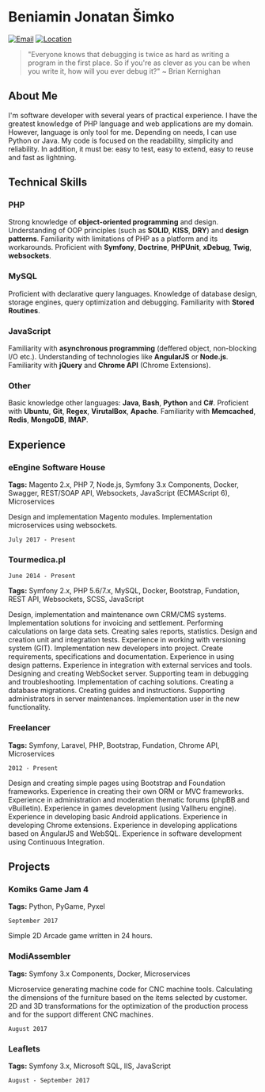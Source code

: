 # Beniamin Jonatan Šimko


[![Email](https://img.shields.io/badge/email-beniamin%40simko.it-brightgreen.svg?maxAge=2592000)]()
[![Location](https://img.shields.io/badge/location-%C5%81%C3%B3d%C5%BA%2C%20PL-red.svg?maxAge=2592000)]()

> "Everyone knows that debugging is twice as hard as writing a program 
> in the first place. So if you're as clever as you can be when you write it, 
> how will you ever debug it?" ~ Brian Kernighan

## About Me
I'm software developer with several years of practical experience.
I have the greatest knowledge of PHP language and web applications are my domain.
However, language is only tool for me.
Depending on needs, I can use Python or Java.
My code is focused on the readability, simplicity and reliability.
In addition, it must be: easy to test, easy to extend, easy to reuse
and fast as lightning.
 
## Technical Skills

### PHP 
Strong knowledge of __object-oriented programming__ and design.
Understanding of OOP principles (such as __SOLID__, __KISS__, __DRY__) 
and __design patterns__. 
Familiarity with limitations of PHP as a platform and its workarounds.
Proficient with __Symfony__, __Doctrine__, __PHPUnit__, __xDebug__, 
__Twig__, __websockets__. 

### MySQL 
Proficient with declarative query languages.
Knowledge of database design, storage engines, query optimization and debugging.
Familiarity with __Stored Routines__.

### JavaScript

Familiarity with __asynchronous programming__ 
(deffered object, non-blocking I/O etc.). 
Understanding of technologies like __AngularJS__ or __Node.js__.
Familiarity with __jQuery__ and __Chrome API__ (Chrome Extensions).

### Other 

Basic knowledge other languages: __Java__, __Bash__, __Python__ and __C#__.
Proficient with __Ubuntu__, __Git__, __Regex__, __VirutalBox__, __Apache__.
Familiarity with __Memcached__, __Redis__, __MongoDB__, __IMAP__.


### 
   
## Experience

### eEngine Software House

__Tags:__ Magento 2.x, PHP 7, Node.js, Symfony 3.x Components, Docker, Swagger, REST/SOAP API, Websockets, JavaScript (ECMAScript 6), Microservices

Design and implementation Magento modules.
Implementation microservices using websockets.

`July 2017 - Present`

### Tourmedica.pl

`June 2014 - Present`

__Tags:__ Symfony 2.x, PHP 5.6/7.x, MySQL, Docker, Bootstrap, Fundation, REST API, Websockets, SCSS, JavaScript

Design, implementation and maintenance own CRM/CMS systems.
Implementation solutions for invoicing and settlement. 
Performing calculations on large data sets.
Creating sales reports, statistics.
Design and creation unit and integration tests. 
Experience in working with versioning system (GIT). 
Implementation new developers into project. 
Create requirements, specifications and documentation. 
Experience in using design patterns. 
Experience in integration with external services and tools. 
Designing and creating WebSocket server. 
Supporting team in debugging and troubleshooting. 
Implementation of caching solutions. 
Creating a database migrations. 
Creating guides and instructions. 
Supporting administrators in server maintenances.
Implementation user in the new functionality.

### Freelancer

__Tags:__ Symfony, Laravel, PHP, Bootstrap, Fundation, Chrome API, Microservices

`2012 - Present`

Design and creating simple pages using Bootstrap and Foundation frameworks. 
Experience in creating their own ORM or MVC frameworks. 
Experience in administration and moderation thematic forums (phpBB and vBuilletin). 
Experience in games development (using Vallheru engine). 
Experience in developing basic Android applications. 
Experience in developing Chrome extensions. 
Experience in developing applications based on AngularJS and WebSQL.
Experience in software development using Continuous Integration.

## Projects

### Komiks Game Jam 4

__Tags:__ Python, PyGame, Pyxel

`September 2017`

Simple 2D Arcade game written in 24 hours.

### ModiAssembler

__Tags:__ Symfony 3.x Components, Docker, Microservices

Microservice generating machine code for CNC machine tools.
Calculating the dimensions of the furniture based on the items selected by customer.
2D and 3D transformations for the optimization of the production process and for the support different CNC machines.

`August 2017`

### Leaflets

__Tags:__ Symfony 3.x, Microsoft SQL, IIS, JavaScript

`August - September 2017`
